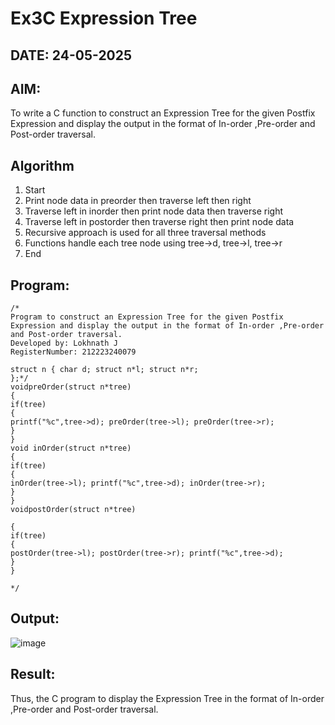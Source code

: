 # Ex3C Expression Tree
## DATE: 24-05-2025
## AIM:
To write a C function to construct an Expression Tree for the given Postfix Expression and display the output in the format of In-order ,Pre-order and Post-order traversal.

## Algorithm
1.	Start
2.	Print node data in preorder then traverse left then right
3.	Traverse left in inorder then print node data then traverse right
4.	Traverse left in postorder then traverse right then print node data
5.	Recursive approach is used for all three traversal methods
6.	Functions handle each tree node using tree->d, tree->l, tree->r
7.	End

## Program:
```
/*
Program to construct an Expression Tree for the given Postfix Expression and display the output in the format of In-order ,Pre-order and Post-order traversal.
Developed by: Lokhnath J
RegisterNumber: 212223240079

struct n { char d; struct n*l; struct n*r;
};*/
voidpreOrder(struct n*tree)
{
if(tree)
{
printf("%c",tree->d); preOrder(tree->l); preOrder(tree->r);
}
}
void inOrder(struct n*tree)
{
if(tree)
{
inOrder(tree->l); printf("%c",tree->d); inOrder(tree->r);
}
}
voidpostOrder(struct n*tree)
 
{
if(tree)
{
postOrder(tree->l); postOrder(tree->r); printf("%c",tree->d);
}
}

*/
```

## Output:

![image](https://github.com/user-attachments/assets/95098437-72af-4634-bfea-a3e3e4919efb)


## Result:
Thus, the C program to display the Expression Tree in the format of In-order ,Pre-order and Post-order traversal.
